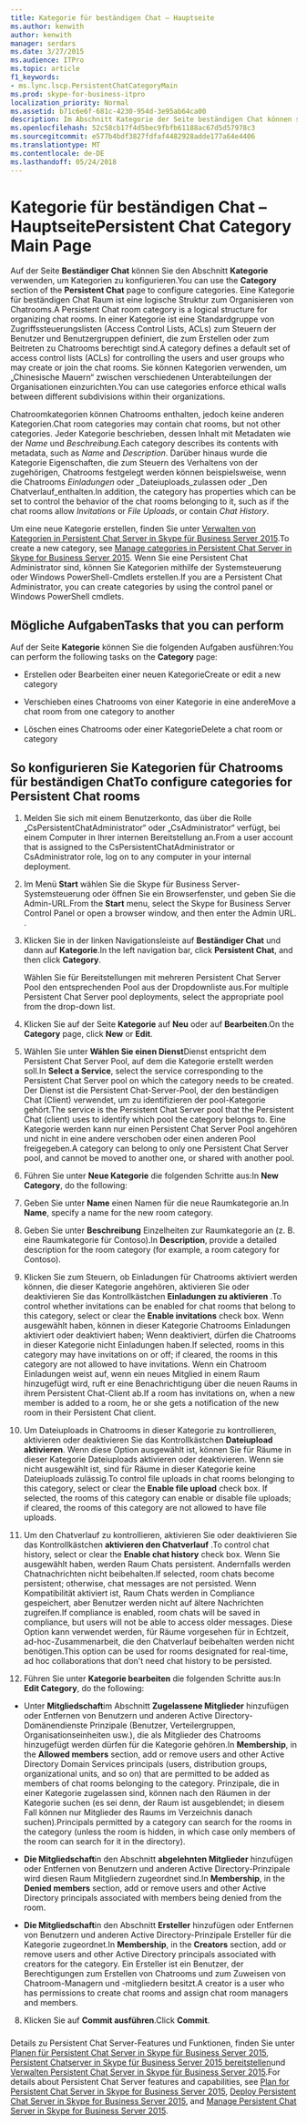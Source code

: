 ```yaml
---
title: Kategorie für beständigen Chat – Hauptseite
ms.author: kenwith
author: kenwith
manager: serdars
ms.date: 3/27/2015
ms.audience: ITPro
ms.topic: article
f1_keywords:
- ms.lync.lscp.PersistentChatCategoryMain
ms.prod: skype-for-business-itpro
localization_priority: Normal
ms.assetid: b71c6e6f-681c-4230-954d-3e95ab64ca00
description: Im Abschnitt Kategorie der Seite beständigen Chat können so konfigurieren Sie Kategorien. Eine Kategorie für beständigen Chat Raum ist eine logische Struktur zum Organisieren von Chatrooms. In einer Kategorie ist eine Standardgruppe von Zugriffssteuerungslisten (Access Control Lists, ACLs) zum Steuern der Benutzer und Benutzergruppen definiert, die zum Erstellen oder zum Beitreten zu Chatrooms berechtigt sind. Sie können Kategorien verwenden, um „Chinesische Mauern“ zwischen verschiedenen Unterabteilungen der Organisationen einzurichten.
ms.openlocfilehash: 52c58cb17f4d5bec9fbfb61188ac67d5d57978c3
ms.sourcegitcommit: e577b4bdf3827fdfaf4482928adde177a64e4406
ms.translationtype: MT
ms.contentlocale: de-DE
ms.lasthandoff: 05/24/2018
---
```

# <a name="persistent-chat-category-main-page"></a><span data-ttu-id="790a4-106">Kategorie für beständigen Chat – Hauptseite</span><span class="sxs-lookup"><span data-stu-id="790a4-106">Persistent Chat Category Main Page</span></span>
 
<span data-ttu-id="790a4-107">Auf der Seite **Beständiger Chat** können Sie den Abschnitt **Kategorie** verwenden, um Kategorien zu konfigurieren.</span><span class="sxs-lookup"><span data-stu-id="790a4-107">You can use the **Category** section of the **Persistent Chat** page to configure categories.</span></span> <span data-ttu-id="790a4-108">Eine Kategorie für beständigen Chat Raum ist eine logische Struktur zum Organisieren von Chatrooms.</span><span class="sxs-lookup"><span data-stu-id="790a4-108">A Persistent Chat room category is a logical structure for organizing chat rooms.</span></span> <span data-ttu-id="790a4-109">In einer Kategorie ist eine Standardgruppe von Zugriffssteuerungslisten (Access Control Lists, ACLs) zum Steuern der Benutzer und Benutzergruppen definiert, die zum Erstellen oder zum Beitreten zu Chatrooms berechtigt sind.</span><span class="sxs-lookup"><span data-stu-id="790a4-109">A category defines a default set of access control lists (ACLs) for controlling the users and user groups who may create or join the chat rooms.</span></span> <span data-ttu-id="790a4-110">Sie können Kategorien verwenden, um „Chinesische Mauern“ zwischen verschiedenen Unterabteilungen der Organisationen einzurichten.</span><span class="sxs-lookup"><span data-stu-id="790a4-110">You can use categories enforce ethical walls between different subdivisions within their organizations.</span></span>
  
<span data-ttu-id="790a4-111">Chatroomkategorien können Chatrooms enthalten, jedoch keine anderen Kategorien.</span><span class="sxs-lookup"><span data-stu-id="790a4-111">Chat room categories may contain chat rooms, but not other categories.</span></span> <span data-ttu-id="790a4-112">Jeder Kategorie beschrieben, dessen Inhalt mit Metadaten wie der _Name_ und _Beschreibung_.</span><span class="sxs-lookup"><span data-stu-id="790a4-112">Each category describes its contents with metadata, such as  _Name_ and _Description_.</span></span> <span data-ttu-id="790a4-113">Darüber hinaus wurde die Kategorie Eigenschaften, die zum Steuern des Verhaltens von der zugehörigen, Chatrooms festgelegt werden können beispielsweise, wenn die Chatrooms _Einladungen_ oder _Dateiuploads_zulassen oder _Den Chatverlauf_enthalten.</span><span class="sxs-lookup"><span data-stu-id="790a4-113">In addition, the category has properties which can be set to control the behavior of the chat rooms belonging to it, such as if the chat rooms allow  _Invitations_ or _File Uploads_, or contain  _Chat History_.</span></span>
  
<span data-ttu-id="790a4-114">Um eine neue Kategorie erstellen, finden Sie unter [Verwalten von Kategorien in Persistent Chat Server in Skype für Business Server 2015](../../manage/persistent-chat/categories.md).</span><span class="sxs-lookup"><span data-stu-id="790a4-114">To create a new category, see [Manage categories in Persistent Chat Server in Skype for Business Server 2015](../../manage/persistent-chat/categories.md).</span></span> <span data-ttu-id="790a4-115">Wenn Sie eine Persistent Chat Administrator sind, können Sie Kategorien mithilfe der Systemsteuerung oder Windows PowerShell-Cmdlets erstellen.</span><span class="sxs-lookup"><span data-stu-id="790a4-115">If you are a Persistent Chat Administrator, you can create categories by using the control panel or Windows PowerShell cmdlets.</span></span>
  
## <a name="tasks-that-you-can-perform"></a><span data-ttu-id="790a4-116">Mögliche Aufgaben</span><span class="sxs-lookup"><span data-stu-id="790a4-116">Tasks that you can perform</span></span>

<span data-ttu-id="790a4-117">Auf der Seite **Kategorie** können Sie die folgenden Aufgaben ausführen:</span><span class="sxs-lookup"><span data-stu-id="790a4-117">You can perform the following tasks on the **Category** page:</span></span>
  
- <span data-ttu-id="790a4-118">Erstellen oder Bearbeiten einer neuen Kategorie</span><span class="sxs-lookup"><span data-stu-id="790a4-118">Create or edit a new category</span></span>
    
- <span data-ttu-id="790a4-119">Verschieben eines Chatrooms von einer Kategorie in eine andere</span><span class="sxs-lookup"><span data-stu-id="790a4-119">Move a chat room from one category to another</span></span>
    
- <span data-ttu-id="790a4-120">Löschen eines Chatrooms oder einer Kategorie</span><span class="sxs-lookup"><span data-stu-id="790a4-120">Delete a chat room or category</span></span>
    
## <a name="to-configure-categories-for-persistent-chat-rooms"></a><span data-ttu-id="790a4-121">So konfigurieren Sie Kategorien für Chatrooms für beständigen Chat</span><span class="sxs-lookup"><span data-stu-id="790a4-121">To configure categories for Persistent Chat rooms</span></span>

1. <span data-ttu-id="790a4-122">Melden Sie sich mit einem Benutzerkonto, das über die Rolle „CsPersistentChatAdministrator“ oder „CsAdministrator“ verfügt, bei einem Computer in Ihrer internen Bereitstellung an.</span><span class="sxs-lookup"><span data-stu-id="790a4-122">From a user account that is assigned to the CsPersistentChatAdministrator or CsAdministrator role, log on to any computer in your internal deployment.</span></span>
    
2. <span data-ttu-id="790a4-123">Im Menü **Start** wählen Sie die Skype für Business Server-Systemsteuerung oder öffnen Sie ein Browserfenster, und geben Sie die Admin-URL.</span><span class="sxs-lookup"><span data-stu-id="790a4-123">From the **Start** menu, select the Skype for Business Server Control Panel or open a browser window, and then enter the Admin URL.</span></span> <span data-ttu-id="790a4-124">.</span><span class="sxs-lookup"><span data-stu-id="790a4-124"></span></span>
    
3. <span data-ttu-id="790a4-125">Klicken Sie in der linken Navigationsleiste auf **Beständiger Chat** und dann auf **Kategorie**.</span><span class="sxs-lookup"><span data-stu-id="790a4-125">In the left navigation bar, click **Persistent Chat**, and then click **Category**.</span></span>
    
    <span data-ttu-id="790a4-126">Wählen Sie für Bereitstellungen mit mehreren Persistent Chat Server Pool den entsprechenden Pool aus der Dropdownliste aus.</span><span class="sxs-lookup"><span data-stu-id="790a4-126">For multiple Persistent Chat Server pool deployments, select the appropriate pool from the drop-down list.</span></span>
    
4. <span data-ttu-id="790a4-127">Klicken Sie auf der Seite **Kategorie** auf **Neu** oder auf **Bearbeiten**.</span><span class="sxs-lookup"><span data-stu-id="790a4-127">On the **Category** page, click **New** or **Edit**.</span></span>
    
5. <span data-ttu-id="790a4-128">Wählen Sie unter **Wählen Sie einen Dienst**Dienst entspricht dem Persistent Chat Server Pool, auf dem die Kategorie erstellt werden soll.</span><span class="sxs-lookup"><span data-stu-id="790a4-128">In **Select a Service**, select the service corresponding to the Persistent Chat Server pool on which the category needs to be created.</span></span> <span data-ttu-id="790a4-129">Der Dienst ist die Persistent Chat-Server-Pool, der den beständigen Chat (Client) verwendet, um zu identifizieren der pool-Kategorie gehört.</span><span class="sxs-lookup"><span data-stu-id="790a4-129">The service is the Persistent Chat Server pool that the Persistent Chat (client) uses to identify which pool the category belongs to.</span></span> <span data-ttu-id="790a4-130">Eine Kategorie werden kann nur einen Persistent Chat Server Pool angehören und nicht in eine andere verschoben oder einen anderen Pool freigegeben.</span><span class="sxs-lookup"><span data-stu-id="790a4-130">A category can belong to only one Persistent Chat Server pool, and cannot be moved to another one, or shared with another pool.</span></span>
    
6. <span data-ttu-id="790a4-131">Führen Sie unter **Neue Kategorie** die folgenden Schritte aus:</span><span class="sxs-lookup"><span data-stu-id="790a4-131">In **New Category**, do the following:</span></span>
    
1. <span data-ttu-id="790a4-132">Geben Sie unter **Name** einen Namen für die neue Raumkategorie an.</span><span class="sxs-lookup"><span data-stu-id="790a4-132">In **Name**, specify a name for the new room category.</span></span>
    
2. <span data-ttu-id="790a4-133">Geben Sie unter **Beschreibung** Einzelheiten zur Raumkategorie an (z. B. eine Raumkategorie für Contoso).</span><span class="sxs-lookup"><span data-stu-id="790a4-133">In **Description**, provide a detailed description for the room category (for example, a room category for Contoso).</span></span>
    
3. <span data-ttu-id="790a4-134">Klicken Sie zum Steuern, ob Einladungen für Chatrooms aktiviert werden können, die dieser Kategorie angehören, aktivieren Sie oder deaktivieren Sie das Kontrollkästchen **Einladungen zu aktivieren** .</span><span class="sxs-lookup"><span data-stu-id="790a4-134">To control whether invitations can be enabled for chat rooms that belong to this category, select or clear the **Enable invitations** check box.</span></span> <span data-ttu-id="790a4-135">Wenn ausgewählt haben, können in dieser Kategorie Chatrooms Einladungen aktiviert oder deaktiviert haben; Wenn deaktiviert, dürfen die Chatrooms in dieser Kategorie nicht Einladungen haben.</span><span class="sxs-lookup"><span data-stu-id="790a4-135">If selected, rooms in this category may have invitations on or off; if cleared, the rooms in this category are not allowed to have invitations.</span></span> <span data-ttu-id="790a4-136">Wenn ein Chatroom Einladungen weist auf, wenn ein neues Mitglied in einem Raum hinzugefügt wird, ruft er eine Benachrichtigung über die neuen Raums in ihrem Persistent Chat-Client ab.</span><span class="sxs-lookup"><span data-stu-id="790a4-136">If a room has invitations on, when a new member is added to a room, he or she gets a notification of the new room in their Persistent Chat client.</span></span>
    
4. <span data-ttu-id="790a4-p108">Um Dateiuploads in Chatrooms in dieser Kategorie zu kontrollieren, aktivieren oder deaktivieren Sie das Kontrollkästchen **Dateiupload aktivieren**. Wenn diese Option ausgewählt ist, können Sie für Räume in dieser Kategorie Dateiuploads aktivieren oder deaktivieren. Wenn sie nicht ausgewählt ist, sind für Räume in dieser Kategorie keine Dateiuploads zulässig.</span><span class="sxs-lookup"><span data-stu-id="790a4-p108">To control file uploads in chat rooms belonging to this category, select or clear the **Enable file upload** check box. If selected, the rooms of this category can enable or disable file uploads; if cleared, the rooms of this category are not allowed to have file uploads.</span></span>
    
5. <span data-ttu-id="790a4-139">Um den Chatverlauf zu kontrollieren, aktivieren Sie oder deaktivieren Sie das Kontrollkästchen **aktivieren den Chatverlauf** .</span><span class="sxs-lookup"><span data-stu-id="790a4-139">To control chat history, select or clear the **Enable chat history** check box.</span></span> <span data-ttu-id="790a4-140">Wenn Sie ausgewählt haben, werden Raum Chats persistent. Andernfalls werden Chatnachrichten nicht beibehalten.</span><span class="sxs-lookup"><span data-stu-id="790a4-140">If selected, room chats become persistent; otherwise, chat messages are not persisted.</span></span> <span data-ttu-id="790a4-141">Wenn Kompatibilität aktiviert ist, Raum Chats werden in Compliance gespeichert, aber Benutzer werden nicht auf ältere Nachrichten zugreifen.</span><span class="sxs-lookup"><span data-stu-id="790a4-141">If compliance is enabled, room chats will be saved in compliance, but users will not be able to access older messages.</span></span> <span data-ttu-id="790a4-142">Diese Option kann verwendet werden, für Räume vorgesehen für in Echtzeit, ad-hoc-Zusammenarbeit, die den Chatverlauf beibehalten werden nicht benötigen.</span><span class="sxs-lookup"><span data-stu-id="790a4-142">This option can be used for rooms designated for real-time, ad hoc collaborations that don't need chat history to be persisted.</span></span>
    
7. <span data-ttu-id="790a4-143">Führen Sie unter **Kategorie bearbeiten** die folgenden Schritte aus:</span><span class="sxs-lookup"><span data-stu-id="790a4-143">In **Edit Category**, do the following:</span></span>
    
  - <span data-ttu-id="790a4-144">Unter **Mitgliedschaft**im Abschnitt **Zugelassene Mitglieder** hinzufügen oder Entfernen von Benutzern und anderen Active Directory-Domänendienste Prinzipale (Benutzer, Verteilergruppen, Organisationseinheiten usw.), die als Mitglieder des Chatrooms hinzugefügt werden dürfen für die Kategorie gehören.</span><span class="sxs-lookup"><span data-stu-id="790a4-144">In **Membership**, in the **Allowed members** section, add or remove users and other Active Directory Domain Services principals (users, distribution groups, organizational units, and so on) that are permitted to be added as members of chat rooms belonging to the category.</span></span> <span data-ttu-id="790a4-145">Prinzipale, die in einer Kategorie zugelassen sind, können nach den Räumen in der Kategorie suchen (es sei denn, der Raum ist ausgeblendet; in diesem Fall können nur Mitglieder des Raums im Verzeichnis danach suchen).</span><span class="sxs-lookup"><span data-stu-id="790a4-145">Principals permitted by a category can search for the rooms in the category (unless the room is hidden, in which case only members of the room can search for it in the directory).</span></span>
    
  - <span data-ttu-id="790a4-146">**Die Mitgliedschaft**in den Abschnitt **abgelehnten Mitglieder** hinzufügen oder Entfernen von Benutzern und anderen Active Directory-Prinzipale wird diesen Raum Mitgliedern zugeordnet sind.</span><span class="sxs-lookup"><span data-stu-id="790a4-146">In **Membership**, in the **Denied members** section, add or remove users and other Active Directory principals associated with members being denied from the room.</span></span>
    
  - <span data-ttu-id="790a4-147">**Die Mitgliedschaft**in den Abschnitt **Ersteller** hinzufügen oder Entfernen von Benutzern und anderen Active Directory-Prinzipale Ersteller für die Kategorie zugeordnet.</span><span class="sxs-lookup"><span data-stu-id="790a4-147">In **Membership**, in the **Creators** section, add or remove users and other Active Directory principals associated with creators for the category.</span></span> <span data-ttu-id="790a4-148">Ein Ersteller ist ein Benutzer, der Berechtigungen zum Erstellen von Chatrooms und zum Zuweisen von Chatroom-Managern und -mitgliedern besitzt.</span><span class="sxs-lookup"><span data-stu-id="790a4-148">A creator is a user who has permissions to create chat rooms and assign chat room managers and members.</span></span>
    
8. <span data-ttu-id="790a4-149">Klicken Sie auf **Commit ausführen**.</span><span class="sxs-lookup"><span data-stu-id="790a4-149">Click **Commit**.</span></span>
    
### 

<span data-ttu-id="790a4-150">Details zu Persistent Chat Server-Features und Funktionen, finden Sie unter [Planen für Persistent Chat Server in Skype für Business Server 2015](../../plan-your-deployment/persistent-chat-server/persistent-chat-server.md), [Persistent Chatserver in Skype für Business Server 2015 bereitstellen](../../deploy/deploy-persistent-chat-server/deploy-persistent-chat-server.md)und [Verwalten Persistent Chat Server in Skype für Business Server 2015](../../manage/persistent-chat/persistent-chat.md).</span><span class="sxs-lookup"><span data-stu-id="790a4-150">For details about Persistent Chat Server features and capabilities, see [Plan for Persistent Chat Server in Skype for Business Server 2015](../../plan-your-deployment/persistent-chat-server/persistent-chat-server.md), [Deploy Persistent Chat Server in Skype for Business Server 2015](../../deploy/deploy-persistent-chat-server/deploy-persistent-chat-server.md), and [Manage Persistent Chat Server in Skype for Business Server 2015](../../manage/persistent-chat/persistent-chat.md).</span></span>
  


